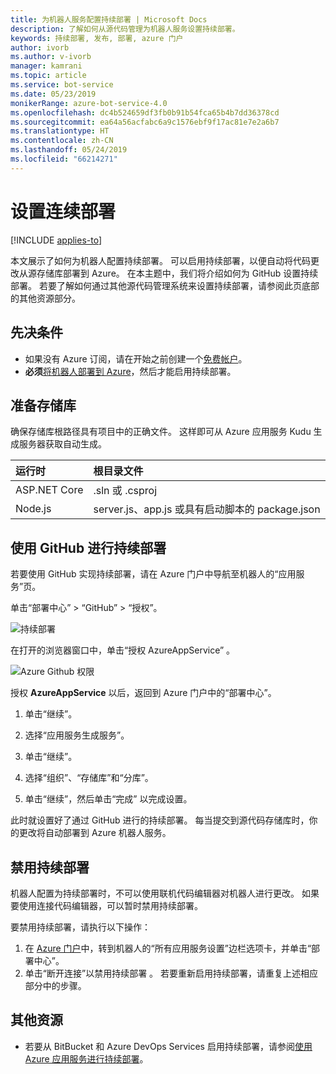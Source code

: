 ```yaml
---
title: 为机器人服务配置持续部署 | Microsoft Docs
description: 了解如何从源代码管理为机器人服务设置持续部署。
keywords: 持续部署, 发布, 部署, azure 门户
author: ivorb
ms.author: v-ivorb
manager: kamrani
ms.topic: article
ms.service: bot-service
ms.date: 05/23/2019
monikerRange: azure-bot-service-4.0
ms.openlocfilehash: dc4b524659df3fb0b91b54fca65b4b7dd36378cd
ms.sourcegitcommit: ea64a56acfabc6a9c1576ebf9f17ac81e7e2a6b7
ms.translationtype: HT
ms.contentlocale: zh-CN
ms.lasthandoff: 05/24/2019
ms.locfileid: "66214271"
---
```

# <a name="set-up-continuous-deployment"></a>设置连续部署

[!INCLUDE [applies-to](./includes/applies-to.md)]

本文展示了如何为机器人配置持续部署。 可以启用持续部署，以便自动将代码更改从源存储库部署到 Azure。 在本主题中，我们将介绍如何为 GitHub 设置持续部署。 若要了解如何通过其他源代码管理系统来设置持续部署，请参阅此页底部的其他资源部分。

## <a name="prerequisites"></a>先决条件
- 如果没有 Azure 订阅，请在开始之前创建一个[免费帐户](http://portal.azure.com)。
- **必须**[将机器人部署到 Azure](bot-builder-deploy-az-cli.md)，然后才能启用持续部署。

## <a name="prepare-your-repository"></a>准备存储库
确保存储库根路径具有项目中的正确文件。 这样即可从 Azure 应用服务 Kudu 生成服务器获取自动生成。 

|运行时 | 根目录文件 |
|:-------|:---------------------|
| ASP.NET Core | .sln 或 .csproj |
| Node.js | server.js、app.js 或具有启动脚本的 package.json |


## <a name="continuous-deployment-using-github"></a>使用 GitHub 进行持续部署
若要使用 GitHub 实现持续部署，请在 Azure 门户中导航至机器人的“应用服务”页。 

单击“部署中心” > “GitHub” > “授权”。   

![持续部署](~/media/azure-bot-build/azure-deployment.png)

在打开的浏览器窗口中，单击“授权 AzureAppService”  。 

![Azure Github 权限](~/media/azure-bot-build/azure-deployment-github.png)

授权 **AzureAppService** 以后，返回到 Azure 门户中的“部署中心”。 

1. 单击“继续”。  

1. 选择“应用服务生成服务”。 

1. 单击“继续”。 

1. 选择“组织”、“存储库”和“分库”。   

1. 单击“继续”，然后单击“完成”  以完成设置。 

此时就设置好了通过 GitHub 进行的持续部署。 每当提交到源代码存储库时，你的更改将自动部署到 Azure 机器人服务。

## <a name="disable-continuous-deployment"></a>禁用持续部署

机器人配置为持续部署时，不可以使用联机代码编辑器对机器人进行更改。 如果要使用连接代码编辑器，可以暂时禁用持续部署。

要禁用持续部署，请执行以下操作：
1. 在 [Azure 门户](https://portal.azure.com)中，转到机器人的“所有应用服务设置”边栏选项卡，并单击“部署中心”。   
1. 单击“断开连接”以禁用持续部署  。 若要重新启用持续部署，请重复上述相应部分中的步骤。

## <a name="additional-resources"></a>其他资源
- 若要从 BitBucket 和 Azure DevOps Services 启用持续部署，请参阅[使用 Azure 应用服务进行持续部署](https://docs.microsoft.com/en-us/azure/app-service/deploy-continuous-deployment)。


